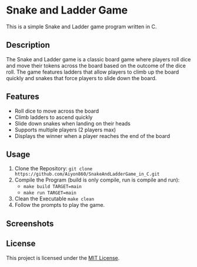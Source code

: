 # Snake and Ladder Game
This is a simple Snake and Ladder game program written in C.

## Description
The Snake and Ladder game is a classic board game where players roll dice and move their tokens across the board based on the outcome of the dice roll. The game features ladders that allow players to climb up the board quickly and snakes that force players to slide down the board.

## Features
- Roll dice to move across the board
- Climb ladders to ascend quickly
- Slide down snakes when landing on their heads
- Supports multiple players (2 players max)
- Displays the winner when a player reaches the end of the board

## Usage
1. Clone the Repository:
`git clone https://github.com/Aiyon860/SnakeAndLadderGame_in_C.git`
2. Compile the Program (build is only compile, run is compile and run):
    - `make build TARGET=main`
    - `make run TARGET=main`
3. Clean the Executable
`make clean`
4. Follow the prompts to play the game.

## Screenshots


## License
This project is licensed under the [MIT License](https://www.mit.edu/~amini/LICENSE.md).